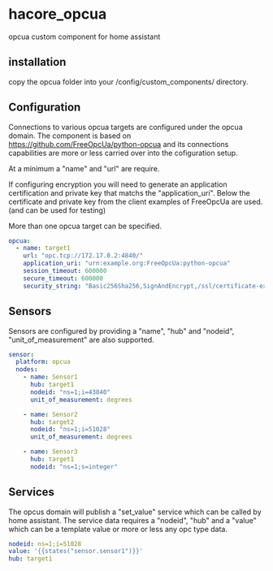 # hacore_opcua

opcua custom component for home assistant

## installation

copy the opcua folder into your /config/custom_components/ directory.


## Configuration

Connections to various opcua targets are configured under the opcua domain. The component is based on https://github.com/FreeOpcUa/python-opcua and its connections capabilities are more or less carried over into the cofiguration setup.

At a minimum a "name" and "url" are require.  

If configuring encryption you will need to generate an application certification and private key that matchs the "application_uri". Below the certificate and private key from the client examples of FreeOpcUa are used. (and can be used for testing)

More than one opcua target can be specified.

```yaml
opcua:
  - name: target1
    url: "opc.tcp://172.17.0.2:4840/"
    application_uri: "urn:example.org:FreeOpcUa:python-opcua"
    session_timeout: 600000
    secure_timeout: 600000
    security_string: "Basic256Sha256,SignAndEncrypt,/ssl/certificate-example.der,/ssl/private-key-example.pem"
```


## Sensors

Sensors are configured by providing a "name", "hub" and "nodeid", "unit_of_measurement" are also supported.

```yaml
sensor:
  platform: opcua
  nodes:
    - name: Sensor1
      hub: target1
      nodeid: "ns=1;i=43840"
      unit_of_measurement: degrees

    - name: Sensor2
      hub: target2
      nodeid: "ns=1;i=51028"
      unit_of_measurement: degrees

    - name: Sensor3
      hub: target1
      nodeid: "ns=1;s=integer"
```

## Services

The opcus domain will publish a "set_value" service which can be called by home assistant. The service data requires a "nodeid", "hub" and a "value" which can be a template value or more or less any opc type data.

```yaml
nodeid: ns=1;i=51028
value: '{{states("sensor.sensor1")}}'
hub: target1
```
